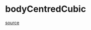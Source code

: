 # bodyCentredCubic

[source](github.com/OpenFOAM-jp/OpenFOAM-utilities-tutorials-jp/blob/master/v1906/mesh/generation/foamyMesh/conformalVoronoiMesh/initialPointsMethod/bodyCentredCubic/bodyCentredCubic.C/bodyCentredCubic.C)




